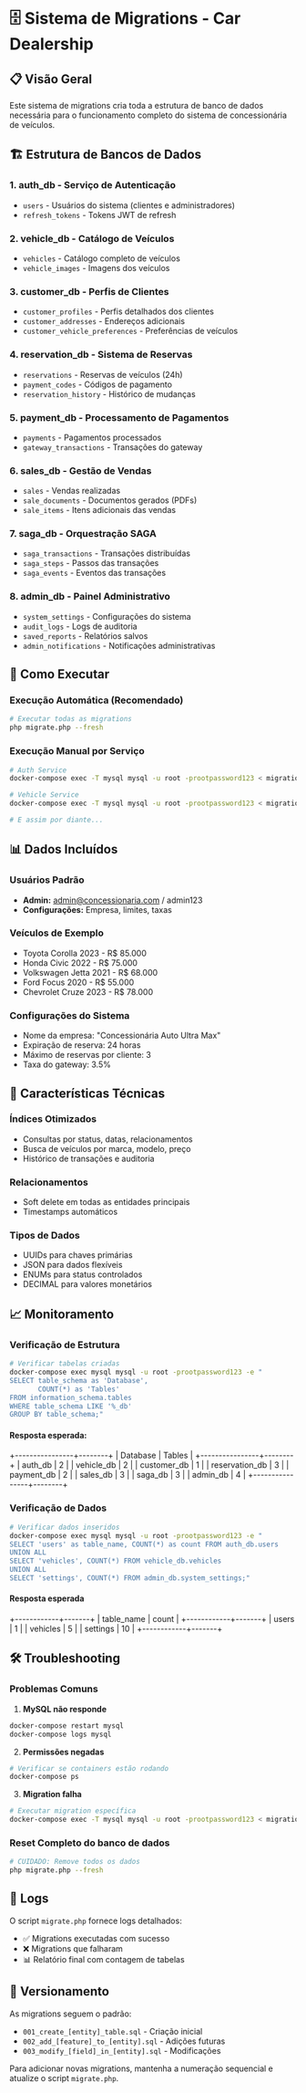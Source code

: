 # 🗄️ Sistema de Migrations - Car Dealership

## 📋 Visão Geral

Este sistema de migrations cria toda a estrutura de banco de dados necessária para o funcionamento completo do sistema de concessionária de veículos.

## 🏗️ Estrutura de Bancos de Dados

### 1. **auth_db** - Serviço de Autenticação
- `users` - Usuários do sistema (clientes e administradores)
- `refresh_tokens` - Tokens JWT de refresh

### 2. **vehicle_db** - Catálogo de Veículos
- `vehicles` - Catálogo completo de veículos
- `vehicle_images` - Imagens dos veículos

### 3. **customer_db** - Perfis de Clientes
- `customer_profiles` - Perfis detalhados dos clientes
- `customer_addresses` - Endereços adicionais
- `customer_vehicle_preferences` - Preferências de veículos

### 4. **reservation_db** - Sistema de Reservas
- `reservations` - Reservas de veículos (24h)
- `payment_codes` - Códigos de pagamento
- `reservation_history` - Histórico de mudanças

### 5. **payment_db** - Processamento de Pagamentos
- `payments` - Pagamentos processados
- `gateway_transactions` - Transações do gateway

### 6. **sales_db** - Gestão de Vendas
- `sales` - Vendas realizadas
- `sale_documents` - Documentos gerados (PDFs)
- `sale_items` - Itens adicionais das vendas

### 7. **saga_db** - Orquestração SAGA
- `saga_transactions` - Transações distribuídas
- `saga_steps` - Passos das transações
- `saga_events` - Eventos das transações

### 8. **admin_db** - Painel Administrativo
- `system_settings` - Configurações do sistema
- `audit_logs` - Logs de auditoria
- `saved_reports` - Relatórios salvos
- `admin_notifications` - Notificações administrativas

## 🚀 Como Executar

### Execução Automática (Recomendado)
```bash
# Executar todas as migrations
php migrate.php --fresh
```

### Execução Manual por Serviço
```bash
# Auth Service
docker-compose exec -T mysql mysql -u root -prootpassword123 < migrations/auth/001_create_users_table.sql

# Vehicle Service
docker-compose exec -T mysql mysql -u root -prootpassword123 < migrations/vehicle/001_create_vehicles_table.sql

# E assim por diante...
```

## 📊 Dados Incluídos

### Usuários Padrão
- **Admin:** admin@concessionaria.com / admin123
- **Configurações:** Empresa, limites, taxas

### Veículos de Exemplo
- Toyota Corolla 2023 - R$ 85.000
- Honda Civic 2022 - R$ 75.000
- Volkswagen Jetta 2021 - R$ 68.000
- Ford Focus 2020 - R$ 55.000
- Chevrolet Cruze 2023 - R$ 78.000

### Configurações do Sistema
- Nome da empresa: "Concessionária Auto Ultra Max"
- Expiração de reserva: 24 horas
- Máximo de reservas por cliente: 3
- Taxa do gateway: 3.5%

## 🔧 Características Técnicas

### Índices Otimizados
- Consultas por status, datas, relacionamentos
- Busca de veículos por marca, modelo, preço
- Histórico de transações e auditoria

### Relacionamentos
- Soft delete em todas as entidades principais
- Timestamps automáticos

### Tipos de Dados
- UUIDs para chaves primárias
- JSON para dados flexíveis
- ENUMs para status controlados
- DECIMAL para valores monetários

## 📈 Monitoramento

### Verificação de Estrutura
```bash
# Verificar tabelas criadas
docker-compose exec mysql mysql -u root -prootpassword123 -e "
SELECT table_schema as 'Database', 
       COUNT(*) as 'Tables' 
FROM information_schema.tables 
WHERE table_schema LIKE '%_db' 
GROUP BY table_schema;"
```

#### Resposta esperada:

+----------------+--------+
| Database       | Tables |
+----------------+--------+
| auth_db        |      2 |
| vehicle_db     |      2 |
| customer_db    |      1 |
| reservation_db |      3 |
| payment_db     |      2 |
| sales_db       |      3 |
| saga_db        |      3 |
| admin_db       |      4 |
+----------------+--------+

### Verificação de Dados
```bash
# Verificar dados inseridos
docker-compose exec mysql mysql -u root -prootpassword123 -e "
SELECT 'users' as table_name, COUNT(*) as count FROM auth_db.users
UNION ALL
SELECT 'vehicles', COUNT(*) FROM vehicle_db.vehicles
UNION ALL
SELECT 'settings', COUNT(*) FROM admin_db.system_settings;"
```

#### Resposta esperada

+------------+-------+
| table_name | count |
+------------+-------+
| users      |     1 |
| vehicles   |     5 |
| settings   |    10 |
+------------+-------+

## 🛠️ Troubleshooting

### Problemas Comuns

1. **MySQL não responde**
```bash
docker-compose restart mysql
docker-compose logs mysql
```

2. **Permissões negadas**
```bash
# Verificar se containers estão rodando
docker-compose ps
```

3. **Migration falha**
```bash
# Executar migration específica
docker-compose exec -T mysql mysql -u root -prootpassword123 < migrations/auth/001_create_users_table.sql
```

### Reset Completo do banco de dados
```bash
# CUIDADO: Remove todos os dados
php migrate.php --fresh
```

## 📝 Logs

O script `migrate.php` fornece logs detalhados:
- ✅ Migrations executadas com sucesso
- ❌ Migrations que falharam
- 📊 Relatório final com contagem de tabelas

## 🔄 Versionamento

As migrations seguem o padrão:
- `001_create_[entity]_table.sql` - Criação inicial
- `002_add_[feature]_to_[entity].sql` - Adições futuras
- `003_modify_[field]_in_[entity].sql` - Modificações

Para adicionar novas migrations, mantenha a numeração sequencial e atualize o script `migrate.php`.

